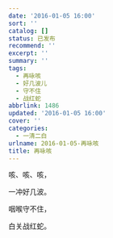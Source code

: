 ```yaml
---
date: '2016-01-05 16:00'
sort: ''
catalog: []
status: 已发布
recommend: ''
excerpt: ''
summary: ''
tags:
  - 再咏咳
  - 好几波儿
  - 守不住
  - 战红蛇
abbrlink: 1486
updated: '2016-01-05 16:00'
cover: ''
categories:
  - 一清二白
urlname: 2016-01-05-再咏咳
title: 再咏咳
---
```


咳、咳、咳，


一冲好几波。


咽喉守不住，


白关战红蛇。

